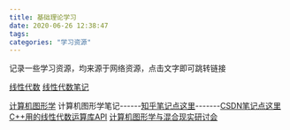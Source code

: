 ```yaml
---
title: 基础理论学习
date: 2020-06-26 12:38:47
tags:
categories: "学习资源"
---
```

记录一些学习资源，均来源于网络资源，点击文字即可跳转链接

[线性代数](https://study.163.com/course/courseMain.htm?courseId=1003649037)
[线性代数笔记](https://zhuanlan.zhihu.com/p/45707832)

[计算机图形学](https://www.bilibili.com/video/BV1X7411F744?p=1)
计算机图形学笔记------[知乎笔记点这里](https://zhuanlan.zhihu.com/c_1249465121615204352)-------[CSDN笔记点这里](https://blog.csdn.net/qq_38065509/category_9873936.html)
[C++用的线性代数运算库API](https://eigen.tuxfamily.org/dox/group__TutorialMatrixArithmetic.html)
[计算机图形学与混合现实研讨会](http://games-cn.org/)